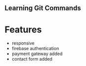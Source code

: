 ## Learning Git Commands

# Features
- responsive
- firebase authentication
- payment gateway added
- contact form added